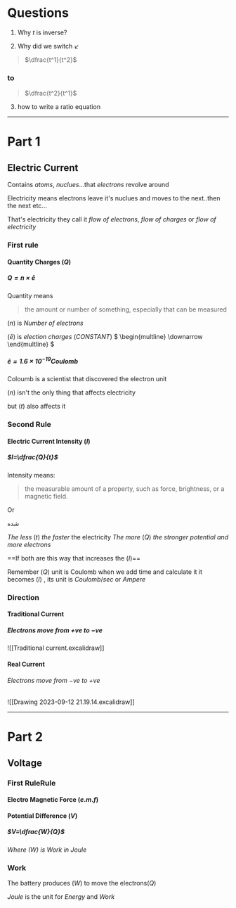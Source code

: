 # Questions 

1) Why $t$ is inverse?

2) Why did we switch  $\swarrow$

> $\dfrac{t^1}{t^2}$
>
>
### to
>
>$\dfrac{t^2}{t^1}$

3) how to write a ratio equation



- - - -
# Part 1

## Electric Current

Contains *atoms*, *nuclues*...that *electrons* revolve around

Electricity means electrons leave it's nuclues and moves to the next..then the next etc...

That's electricity they call it *flow of electrons*, *flow of charges* or *flow of electricity*

### First rule 

#### Quantity Charges $(Q)$ 

##### $Q=n×ē$

Quantity means

> the amount or number of something, especially that can be measured

$(n)$ is *Number of electrons*

$(ē)$ is *election charges*  $(CONSTANT)$
$
\begin{multline}
\downarrow
\end{multline}
$


##### $ē=1.6×10^{-19} Coulomb$

Coloumb is a scientist that discovered the electron unit



$(n)$ isn't the only thing that affects electricity 

but $(t)$ also affects it

### Second Rule
#### Electric Current Intensity $(I)$

##### $I=\dfrac{Q}{t}$

Intensity means:

> the measurable amount of a property, such as force, brightness, or a magnetic field.

Or 

شده

*The less* $(t)$ *the faster* the electricity 
*The more* $(Q)$ *the stronger potential and more electrons*

==If both are this way that increases the $(I)$==


Remember $(Q)$ unit is Coulomb when we add time and calculate it it becomes $(I)$ , its unit is $Coulomb/sec$ or $Ampere$



### Direction 

#### Traditional Current

##### Electrons move from $+ve$ to $-ve$
![[Traditional current.excalidraw]]


#### Real Current 

###### Electrons move from $-ve$ to $+ve$
![[Drawing 2023-09-12 21.19.14.excalidraw]]



- - - 

# Part 2

## Voltage

### First RuleRule


#### Electro Magnetic Force $(e.m.f)$

#### Potential Difference $(V)$

##### $V=\dfrac{W}{Q}$

*Where $(W)$ is Work in $Joule$*

### Work 

The battery produces $(W)$ to move the electrons$(Q)$

$Joule$ is the unit for *Energy* and *Work*





